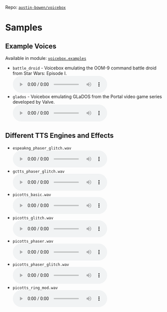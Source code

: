 Repo: [`austin-bowen/voicebox`](https://github.com/austin-bowen/voicebox/)

# Samples

## Example Voices

Available in module: [`voicebox.examples`](https://github.com/austin-bowen/voicebox/tree/main/voicebox/examples)

- `battle_droid` - Voicebox emulating the OOM-9 command battle droid from Star Wars: Episode I. \
  <audio controls>
    <source src="https://github.com/austin-bowen/voicebox/raw/main/samples/battle_droid.wav" type="audio/wav">
  </audio>
- `glados` - Voicebox emulating GLaDOS from the Portal video game series developed by Valve. \
  <audio controls>
    <source src="https://github.com/austin-bowen/voicebox/raw/main/samples/glados.wav" type="audio/wav">
  </audio>
  

## Different TTS Engines and Effects

- `espeakng_phaser_glitch.wav` \
  <audio controls>
    <source src="https://github.com/austin-bowen/voicebox/raw/main/samples/espeakng_phaser_glitch.wav" type="audio/wav">
  </audio>
- `gctts_phaser_glitch.wav` \
  <audio controls>
    <source src="https://github.com/austin-bowen/voicebox/raw/main/samples/gctts_phaser_glitch.wav" type="audio/wav">
  </audio>
- `picotts_basic.wav` \
  <audio controls>
    <source src="https://github.com/austin-bowen/voicebox/raw/main/samples/picotts_basic.wav" type="audio/wav">
  </audio>
- `picotts_glitch.wav` \
  <audio controls>
    <source src="https://github.com/austin-bowen/voicebox/raw/main/samples/picotts_glitch.wav" type="audio/wav">
  </audio>
- `picotts_phaser.wav` \
  <audio controls>
    <source src="https://github.com/austin-bowen/voicebox/raw/main/samples/picotts_phaser.wav" type="audio/wav">
  </audio>
- `picotts_phaser_glitch.wav` \
  <audio controls>
    <source src="https://github.com/austin-bowen/voicebox/raw/main/samples/picotts_phaser_glitch.wav" type="audio/wav">
  </audio>
- `picotts_ring_mod.wav` \
  <audio controls>
    <source src="https://github.com/austin-bowen/voicebox/raw/main/samples/picotts_ring_mod.wav" type="audio/wav">
  </audio>
